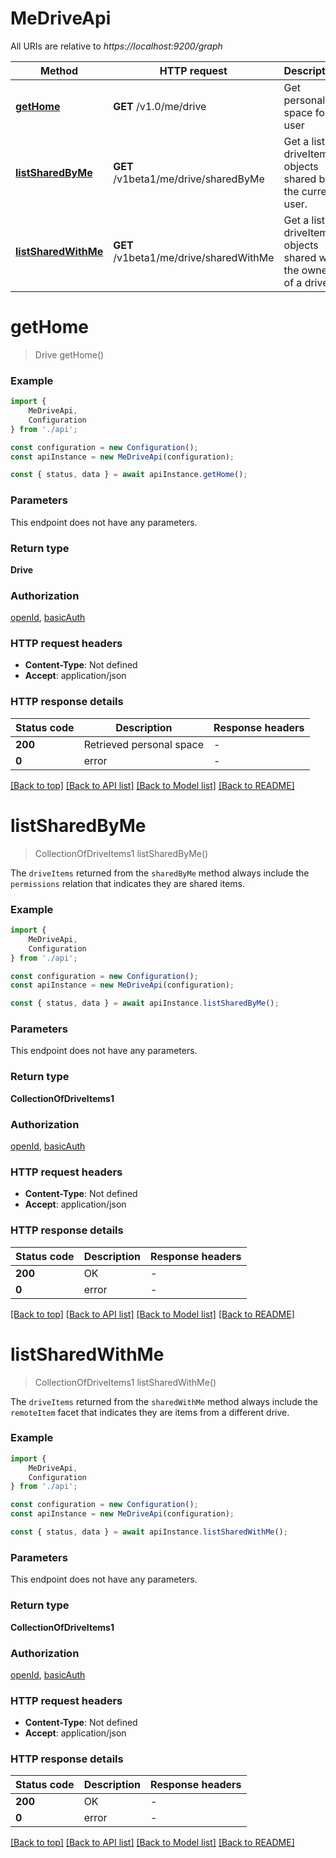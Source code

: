 # MeDriveApi

All URIs are relative to *https://localhost:9200/graph*

|Method | HTTP request | Description|
|------------- | ------------- | -------------|
|[**getHome**](#gethome) | **GET** /v1.0/me/drive | Get personal space for user|
|[**listSharedByMe**](#listsharedbyme) | **GET** /v1beta1/me/drive/sharedByMe | Get a list of driveItem objects shared by the current user.|
|[**listSharedWithMe**](#listsharedwithme) | **GET** /v1beta1/me/drive/sharedWithMe | Get a list of driveItem objects shared with the owner of a drive.|

# **getHome**
> Drive getHome()


### Example

```typescript
import {
    MeDriveApi,
    Configuration
} from './api';

const configuration = new Configuration();
const apiInstance = new MeDriveApi(configuration);

const { status, data } = await apiInstance.getHome();
```

### Parameters
This endpoint does not have any parameters.


### Return type

**Drive**

### Authorization

[openId](../README.md#openId), [basicAuth](../README.md#basicAuth)

### HTTP request headers

 - **Content-Type**: Not defined
 - **Accept**: application/json


### HTTP response details
| Status code | Description | Response headers |
|-------------|-------------|------------------|
|**200** | Retrieved personal space |  -  |
|**0** | error |  -  |

[[Back to top]](#) [[Back to API list]](../README.md#documentation-for-api-endpoints) [[Back to Model list]](../README.md#documentation-for-models) [[Back to README]](../README.md)

# **listSharedByMe**
> CollectionOfDriveItems1 listSharedByMe()

The `driveItems` returned from the `sharedByMe` method always include the `permissions` relation that indicates they are shared items. 

### Example

```typescript
import {
    MeDriveApi,
    Configuration
} from './api';

const configuration = new Configuration();
const apiInstance = new MeDriveApi(configuration);

const { status, data } = await apiInstance.listSharedByMe();
```

### Parameters
This endpoint does not have any parameters.


### Return type

**CollectionOfDriveItems1**

### Authorization

[openId](../README.md#openId), [basicAuth](../README.md#basicAuth)

### HTTP request headers

 - **Content-Type**: Not defined
 - **Accept**: application/json


### HTTP response details
| Status code | Description | Response headers |
|-------------|-------------|------------------|
|**200** | OK |  -  |
|**0** | error |  -  |

[[Back to top]](#) [[Back to API list]](../README.md#documentation-for-api-endpoints) [[Back to Model list]](../README.md#documentation-for-models) [[Back to README]](../README.md)

# **listSharedWithMe**
> CollectionOfDriveItems1 listSharedWithMe()

The `driveItems` returned from the `sharedWithMe` method always include the `remoteItem` facet that indicates they are items from a different drive. 

### Example

```typescript
import {
    MeDriveApi,
    Configuration
} from './api';

const configuration = new Configuration();
const apiInstance = new MeDriveApi(configuration);

const { status, data } = await apiInstance.listSharedWithMe();
```

### Parameters
This endpoint does not have any parameters.


### Return type

**CollectionOfDriveItems1**

### Authorization

[openId](../README.md#openId), [basicAuth](../README.md#basicAuth)

### HTTP request headers

 - **Content-Type**: Not defined
 - **Accept**: application/json


### HTTP response details
| Status code | Description | Response headers |
|-------------|-------------|------------------|
|**200** | OK |  -  |
|**0** | error |  -  |

[[Back to top]](#) [[Back to API list]](../README.md#documentation-for-api-endpoints) [[Back to Model list]](../README.md#documentation-for-models) [[Back to README]](../README.md)

